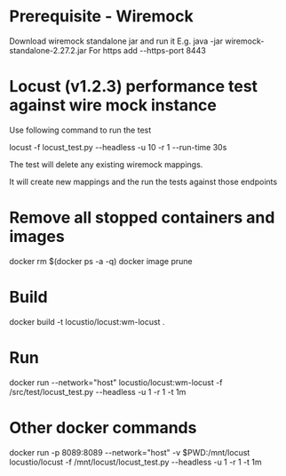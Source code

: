 
# Prerequisite - Wiremock
Download wiremock standalone jar and run it
E.g. java -jar wiremock-standalone-2.27.2.jar
For https add --https-port 8443

# Locust (v1.2.3) performance test against wire mock instance
Use following command to run the test

locust -f locust_test.py  --headless -u 10 -r 1 --run-time 30s

The test will delete any existing wiremock mappings.

It will create new mappings and the run the tests against those endpoints 

# Remove all stopped containers and images
docker rm $(docker ps -a -q)
docker image prune
# Build
docker build -t locustio/locust:wm-locust .
# Run
docker run --network="host" locustio/locust:wm-locust -f /src/test/locust_test.py --headless -u 1 -r 1 -t 1m

# Other docker commands
docker run -p 8089:8089 --network="host" -v $PWD:/mnt/locust locustio/locust -f /mnt/locust/locust_test.py --headless -u 1 -r 1 -t 1m
